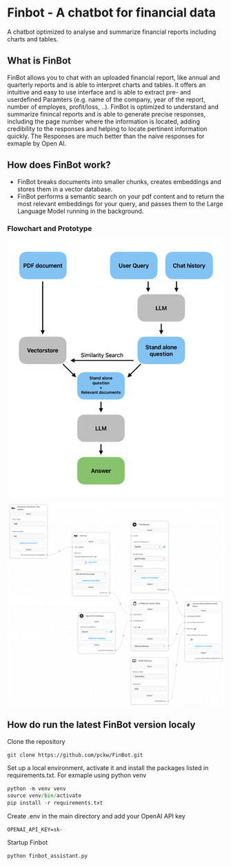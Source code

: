 # Finbot - A chatbot for financial data
A chatbot optimized to analyse and summarize financial reports including charts and tables.

## What is FinBot

FinBot allows you to chat with an uploaded financial report, like annual and quarterly reports and is able to interpret charts and tables. It  offers an intuitive and easy to use interface and is able to extract pre- and userdefined Paramters (e.g. name of the company, year of the report, number of employes, profit/loss, ..). FinBot is optimized to understand and summarize finincal reports and is able to generate precise responses, including the page number where the information is located, adding credibility to the responses and helping to locate pertinent information quickly. The Responses are much better than the naive responses for exmaple by Open AI.


## How does FinBot work?

- FinBot breaks documents into smaller chunks, creates embeddings and stores them in a vector database.
- FinBot performs a semantic search on your pdf content and to return the most relevant embeddings for your query, and passes them to the Large Language Model running in the background.

### Flowchart and Prototype
![Flowchart](./FlowChart.png)

![Prototyp](./Prototype.png)


## How do run the latest FinBot version localy

Clone the repository
```
git clone https://github.com/pckw/FinBot.git
````

Set up a local environment, activate it and install the packages listed in requirements.txt. For exmaple using python venv
```python
python -m venv venv
source venv/bin/activate
pip install -r requirements.txt
```
Create .env in the main directory and add your OpenAI API key
```
OPENAI_API_KEY=sk-
```

Startup Finbot
```python
python finbot_assistant.py
```